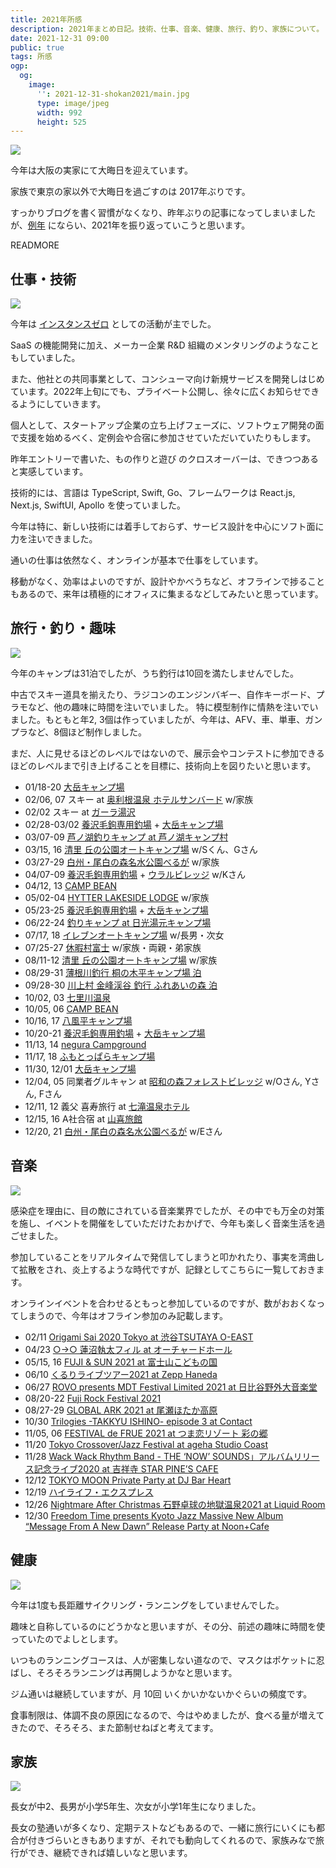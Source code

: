 ```yaml
---
title: 2021年所感
description: 2021年まとめ日記。技術、仕事、音楽、健康、旅行、釣り、家族について。
date: 2021-12-31 09:00
public: true
tags: 所感
ogp:
  og:
    image:
      '': 2021-12-31-shokan2021/main.jpg
      type: image/jpeg
      width: 992
      height: 525
---
```


![](2021-12-31-shokan2021/main.jpg)

今年は大阪の実家にて大晦日を迎えています。

家族で東京の家以外で大晦日を過ごすのは 2017年ぶりです。

すっかりブログを書く習慣がなくなり、昨年ぶりの記事になってしまいましたが、[例年](/t/所感/) にならい、2021年を振り返っていこうと思います。

READMORE

## 仕事・技術

![](2021-12-31-shokan2021/fumotoppara.jpg)

今年は [インスタンスゼロ] としての活動が主でした。

SaaS の機能開発に加え、メーカー企業 R&D 組織のメンタリングのようなこともしていました。

また、他社との共同事業として、コンシューマ向け新規サービスを開発しはじめています。2022年上旬にでも、プライベート公開し、徐々に広くお知らせできるようにしていきます。

個人として、スタートアップ企業の立ち上げフェーズに、ソフトウェア開発の面で支援を始めるべく、定例会や合宿に参加させていただいていたりもします。

昨年エントリーで書いた、もの作りと遊び のクロスオーバーは、できつつあると実感しています。

技術的には、言語は TypeScript, Swift, Go、フレームワークは React.js, Next.js, SwiftUI, Apollo を使っていました。

今年は特に、新しい技術には着手しておらず、サービス設計を中心にソフト面に力を注いできました。

通いの仕事は依然なく、オンラインが基本で仕事をしています。

移動がなく、効率はよいのですが、設計やかべうちなど、オフラインで捗ることもあるので、来年は積極的にオフィスに集まるなどしてみたいと思っています。

## 旅行・釣り・趣味

![](2021-12-31-shokan2021/room.jpg)

今年のキャンプは31泊でしたが、うち釣行は10回を満たしませんでした。

中古でスキー道具を揃えたり、ラジコンのエンジンバギー、自作キーボード、プラモなど、他の趣味に時間を注いでいました。
特に模型制作に情熱を注いでいました。もともと年2, 3個は作っていましたが、今年は、AFV、車、単車、ガンプラなど、8個ほど制作しました。

まだ、人に見せるほどのレベルではないので、展示会やコンテストに参加できるほどのレベルまで引き上げることを目標に、技術向上を図りたいと思います。

- 01/18-20 [大岳キャンプ場]
- 02/06, 07 スキー at [奥利根温泉 ホテルサンバード] w/家族
- 02/02 スキー at [ガーラ湯沢](https://gala.co.jp/winter/)
- 02/28-03/02 [養沢毛鉤専用釣場] + [大岳キャンプ場]
- 03/07-09 [芦ノ湖釣りキャンプ at 芦ノ湖キャンプ村](https://campmura.com/)
- 03/15, 16 [清里 丘の公園オートキャンプ場] w/Sくん、Gさん
- 03/27-29 [白州・尾白の森名水公園べるが] w/家族
- 04/07-09 [養沢毛鉤専用釣場] + [ウラルビレッジ] w/Kさん
- 04/12, 13 [CAMP BEAN]
- 05/02-04 [HYTTER LAKESIDE LODGE](https://hytter.jp/) w/家族
- 05/23-25 [養沢毛鉤専用釣場] + [大岳キャンプ場]
- 06/22-24 [釣りキャンプ at 日光湯元キャンプ場](http://www.nikkoyumoto-vc.com/guide/)
- 07/17, 18 [イレブンオートキャンプ場](https://www.eleven-camp.com/) w/長男・次女
- 07/25-27 [休暇村富士](https://www.qkamura.or.jp/fuji/) w/家族・両親・弟家族
- 08/11-12 [清里 丘の公園オートキャンプ場] w/家族
- 08/29-31 [薄根川釣行 桐の木平キャンプ場 泊](https://www.kirinokidaira-camp.com/)
- 09/28-30 [川上村 金峰渓谷 釣行 ふれあいの森 泊](http://w2.avis.ne.jp/~mawarime/)
- 10/02, 03 [七里川温泉]
- 10/05, 06 [CAMP BEAN]
- 10/16, 17 [八風平キャンプ場](https://www.city.annaka.lg.jp/kanko_spot/camp-happuudaira.html)
- 10/20-21 [養沢毛鉤専用釣場] + [大岳キャンプ場]
- 11/13, 14 [negura Campground](https://linktr.ee/negura)
- 11/17, 18 [ふもとっぱらキャンプ場]
- 11/30, 12/01 [大岳キャンプ場]
- 12/04, 05 同業者グルキャン at [昭和の森フォレストビレッジ](http://forestvillage.jp/) w/Oさん, Yさん, Fさん
- 12/11, 12 義父 喜寿旅行 at [七滝温泉ホテル](https://www.nanadaru.net/)
- 12/15, 16 A社合宿 at [山喜旅館]
- 12/20, 21 [白州・尾白の森名水公園べるが] w/Eさん


## 音楽

![](2021-12-31-shokan2021/fes.jpg)

感染症を理由に、目の敵にされている音楽業界でしたが、その中でも万全の対策を施し、イベントを開催をしていただけたおかげで、今年も楽しく音楽生活を過ごせました。

参加していることをリアルタイムで発信してしまうと叩かれたり、事実を湾曲して拡散をされ、炎上するような時代ですが、記録としてこちらに一覧しておきます。

オンラインイベントを合わせるともっと参加しているのですが、数がおおくなってしまうので、今年はオフライン参加のみ記載します。

- 02/11 [Origami Sai 2020 Tokyo at 渋谷TSUTAYA O-EAST](https://smash-jpn.com/live/?id=3287)
- 04/23 [○→○ 蓮沼執太フィル at オーチャードホール](https://www.hasunumaphil.com/mym/)
- 05/15, 16 [FUJI & SUN 2021 at 富士山こどもの国](https://fjsn.jp/2021/)
- 06/10 [くるりライブツアー2021 at Zepp Haneda](https://www.quruli.net/news/tour2021/)
- 06/27 [ROVO presents MDT Festival Limited 2021 at 日比谷野外大音楽堂](http://www.rovo.jp/news/202104-200320191756rovo-presents-mdt-festival-2020toconomayour-song-is-good1-rovo2020724rovo.php)
- 08/20-22 [Fuji Rock Festival 2021](https://www.fujirockfestival.com/)
- 08/27-29 [GLOBAL ARK 2021 at 尾瀬ほたか高原](https://zaiko.io/event/338871)
- 10/30 [Trilogies -TAKKYU ISHINO- episode 3 at Contact](https://ra.co/events/1467402)
- 11/05, 06 [FESTIVAL de FRUE 2021 at つま恋リゾート 彩の郷](https://festivaldefrue.com/)
- 11/20 [Tokyo Crossover/Jazz Festival at ageha Studio Coast](http://www.tokyocrossoverjazzfestival.jp/)
- 11/28 [Wack Wack Rhythm Band - THE ‘NOW’ SOUNDS」アルバムリリース記念ライブ2020 at 吉祥寺 STAR PINE’S CAFE](https://tiget.net/events/150608)
- 12/12 [TOKYO MOON Private Party at DJ Bar Heart](https://www.facebook.com/ToshioMatsuuraOfficial/posts/tokyo-moon-private-party2-dec-2021-dj-bar-heart/570854270623385/)
- 12/19 [ハイライフ・エクスプレス](https://hi-life.jp/express2021/)
- 12/26 [Nightmare After Christmas 石野卓球の地獄温泉2021 at Liquid Room](https://www.liquidroom.net/schedule/jigokuonsen_20211226)
- 12/30 [Freedom Time presents Kyoto Jazz Massive New Album “Message From A New Dawn” Release Party at Noon+Cafe](https://www.facebook.com/events/452685792871888/)

## 健康

![](2020-12-31-shokan2020/gara.jpg)

今年は1度も長距離サイクリング・ランニングをしていませんでした。

趣味と自称しているのにどうかなと思いますが、その分、前述の趣味に時間を使っていたのでよしとします。

いつものランニングコースは、人が密集しない道なので、マスクはポケットに忍ばし、そろそろランニングは再開しようかなと思います。

ジム通いは継続していますが、月 10回 いくかいかないかぐらいの頻度です。

食事制限は、体調不良の原因になるので、今はやめましたが、食べる量が増えてきたので、そろそろ、また節制せねばと考えてます。

## 家族

![](2021-12-31-shokan2021/kids.jpg)

長女が中2、長男が小学5年生、次女が小学1年生になりました。

長女の塾通いが多くなり、定期テストなどもあるので、一緒に旅行にいくにも都合が付きづらいときもありますが、それでも動向してくれるので、家族みなで旅行ができ、継続できれば嬉しいなと思います。


[大岳キャンプ場]: http://otakecamp.web.fc2.com/
[養沢毛鉤専用釣場]: http://yozawa.jp/
[インスタンスゼロ]: https://ins0.jp/
[ウラルビレッジ]: https://ural-village.com/
[奥利根温泉 ホテルサンバード]: https://hotel-sunbird.com/
[清里 丘の公園オートキャンプ場]: https://www.kiyosato-okanokouen.com/
[白州・尾白の森名水公園べるが]: https://www.verga.info/
[CAMP BEAN]: https://www.campbean.jp/
[ふもとっぱらキャンプ場]: https://fumotoppara.net/
[七里川温泉]: https://shichirigawa-onsen.com/
[山喜旅館]: http://www.ito-yamaki.jp/